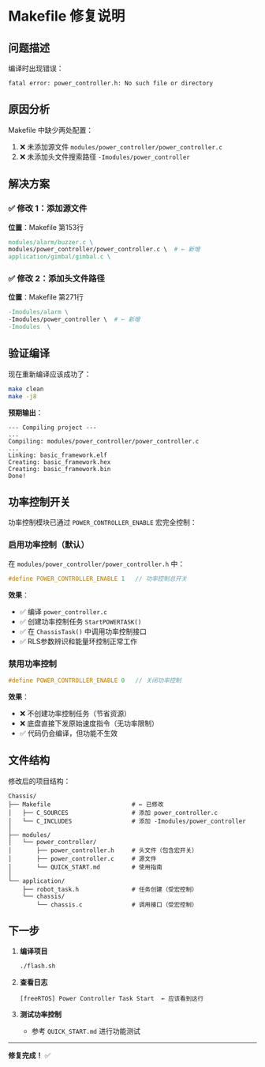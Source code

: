 # Makefile 修复说明

## 问题描述

编译时出现错误：
```
fatal error: power_controller.h: No such file or directory
```

## 原因分析

Makefile 中缺少两处配置：
1. ❌ 未添加源文件 `modules/power_controller/power_controller.c`
2. ❌ 未添加头文件搜索路径 `-Imodules/power_controller`

## 解决方案

### ✅ 修改 1：添加源文件

**位置**：Makefile 第153行

```makefile
modules/alarm/buzzer.c \
modules/power_controller/power_controller.c \  # ← 新增
application/gimbal/gimbal.c \
```

### ✅ 修改 2：添加头文件路径

**位置**：Makefile 第271行

```makefile
-Imodules/alarm \
-Imodules/power_controller \  # ← 新增
-Imodules  \
```

## 验证编译

现在重新编译应该成功了：

```bash
make clean
make -j8
```

**预期输出**：
```
--- Compiling project ---
...
Compiling: modules/power_controller/power_controller.c
...
Linking: basic_framework.elf
Creating: basic_framework.hex
Creating: basic_framework.bin
Done!
```

## 功率控制开关

功率控制模块已通过 `POWER_CONTROLLER_ENABLE` 宏完全控制：

### 启用功率控制（默认）

在 `modules/power_controller/power_controller.h` 中：
```c
#define POWER_CONTROLLER_ENABLE 1   // 功率控制总开关
```

**效果**：
- ✅ 编译 `power_controller.c`
- ✅ 创建功率控制任务 `StartPOWERTASK()`
- ✅ 在 `ChassisTask()` 中调用功率控制接口
- ✅ RLS参数辨识和能量环控制正常工作

### 禁用功率控制

```c
#define POWER_CONTROLLER_ENABLE 0   // 关闭功率控制
```

**效果**：
- ❌ 不创建功率控制任务（节省资源）
- ❌ 底盘直接下发原始速度指令（无功率限制）
- ✅ 代码仍会编译，但功能不生效

## 文件结构

修改后的项目结构：

```
Chassis/
├── Makefile                       # ← 已修改
│   ├── C_SOURCES                  # 添加 power_controller.c
│   └── C_INCLUDES                 # 添加 -Imodules/power_controller
│
├── modules/
│   └── power_controller/
│       ├── power_controller.h     # 头文件（包含宏开关）
│       ├── power_controller.c     # 源文件
│       └── QUICK_START.md         # 使用指南
│
└── application/
    ├── robot_task.h               # 任务创建（受宏控制）
    └── chassis/
        └── chassis.c              # 调用接口（受宏控制）
```

## 下一步

1. **编译项目**
   ```bash
   ./flash.sh
   ```

2. **查看日志**
   ```
   [freeRTOS] Power Controller Task Start  ← 应该看到这行
   ```

3. **测试功率控制**
   - 参考 `QUICK_START.md` 进行功能测试

---

**修复完成！** ✅

